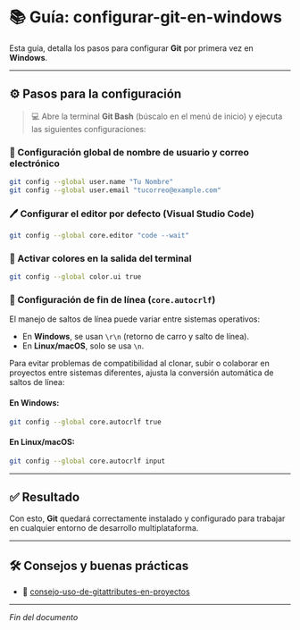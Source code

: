 # 📚 Guía: configurar-git-en-windows

Esta guía, detalla los pasos para configurar **Git** por primera vez en **Windows**.

---

## ⚙️ Pasos para la configuración

> 💻 Abre la terminal **Git Bash** (búscalo en el menú de inicio) y ejecuta las siguientes configuraciones:

### 🧑‍ Configuración global de nombre de usuario y correo electrónico

```bash
git config --global user.name "Tu Nombre"
git config --global user.email "tucorreo@example.com"
```

### 🖊️ Configurar el editor por defecto (Visual Studio Code)

```bash
git config --global core.editor "code --wait"
```

### 🌈 Activar colores en la salida del terminal

```bash
git config --global color.ui true
```

### 🧱 Configuración de fin de línea (`core.autocrlf`)

El manejo de saltos de línea puede variar entre sistemas operativos:

* En **Windows**, se usan `\r\n` (retorno de carro y salto de línea).
* En **Linux/macOS**, solo se usa `\n`.

Para evitar problemas de compatibilidad al clonar, subir o colaborar en proyectos entre sistemas diferentes, ajusta la conversión automática de saltos de línea:

#### En **Windows**:

```bash
git config --global core.autocrlf true
```

#### En **Linux/macOS**:

```bash
git config --global core.autocrlf input
```

---

## ✅ Resultado

Con esto, **Git** quedará correctamente instalado y configurado para trabajar en cualquier entorno de desarrollo multiplataforma.

---

## 🛠️ Consejos y buenas prácticas

- 📖 [consejo-uso-de-gitattributes-en-proyectos](https://github.com/tejada1970/guias-desarrollo/blob/master/entorno-windows/consejos/consejo-uso-de-gitattributes-en-proyectos.md)

---

*Fin del documento*
